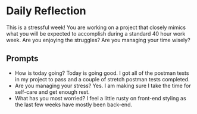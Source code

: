# Daily Reflection

This is a stressful week! You are working on a project that closely mimics what you will be expected to accomplish during a standard 40 hour work week. Are you enjoying the struggles? Are you managing your time wisely?

## Prompts

-   How is today going?
    Today is going good. I got all of the postman tests in my project to pass and a couple of stretch postman tests completed.
-   Are you managing your stress?
    Yes. I am making sure I take the time for self-care and get enough rest.
-   What has you most worried?
    I feel a little rusty on front-end styling as the last few weeks have mostly been back-end.
